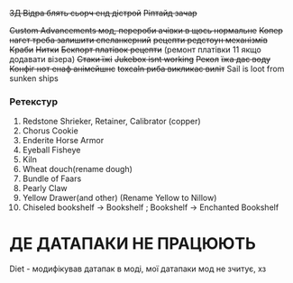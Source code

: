 ~~3Д Відра блять сьорч енд дістрой~~
~~Ріптайд зачар~~

~~Custom Advancements мод, перероби ачівки в щось нормальне~~
~~Копер нагет треба залишити спеланкерний~~
~~рецепти редстоун механізмів~~
~~Краби~~
~~Нитки~~
~~Бекпорт платівок рецепти~~
(ремонт платівки 11 якщо додавати візера)
~~Стаки їжі~~
~~Jukebox isnt working~~
~~Рекол~~
~~їжа дає воду~~
~~Конфіг нот енаф анімейшнс~~
~~toxcaln риба викликає виліт~~
Sail is loot from sunken ships
### Ретекстур
1) Redstone Shrieker, Retainer, Calibrator (copper)
2) Chorus Cookie
3) Enderite Horse Armor
4) Eyeball Fisheye
5) Kiln
6) Wheat douch(rename dough)
7) Bundle of Faars
8) Pearly Claw
9) Yellow Drawer(and other) (Rename Yellow to Nillow)
10) Chiseled bookshelf -> Bookshelf ; Bookshelf -> Enchanted Bookshelf

# ДЕ ДАТАПАКИ НЕ ПРАЦЮЮТЬ

Diet - модифікував датапак в моді, мої датапаки мод не зчитує, хз
